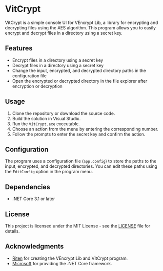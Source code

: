 # VitCrypt

VitCrypt is a simple console UI for VEncrypt Lib, a library for encrypting and decrypting files using the AES algorithm. This program allows you to easily encrypt and decrypt files in a directory using a secret key.

## Features

* Encrypt files in a directory using a secret key
* Decrypt files in a directory using a secret key
* Change the input, encrypted, and decrypted directory paths in the configuration file
* Open the encrypted or decrypted directory in the file explorer after encryption or decryption

## Usage

1. Clone the repository or download the source code.
2. Build the solution in Visual Studio.
3. Run the `VitCrypt.exe` executable.
4. Choose an action from the menu by entering the corresponding number.
5. Follow the prompts to enter the secret key and confirm the action.

## Configuration

The program uses a configuration file (`app.config`) to store the paths to the input, encrypted, and decrypted directories. You can edit these paths using the `EditConfig` option in the program menu.

## Dependencies

* .NET Core 3.1 or later

## License

This project is licensed under the MIT License - see the [LICENSE](LICENSE) file for details.

## Acknowledgments

* [Riten](https://github.com/mrRiten) for creating the VEncrypt Lib and VitCrypt program.
* [Microsoft](https://docs.microsoft.com/en-us/dotnet/core/) for providing the .NET Core framework.